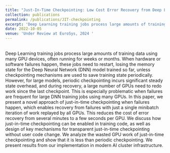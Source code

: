 ```yaml
---
title: "Just-In-Time Checkpointing: Low Cost Error Recovery from Deep Learning Training Failures"
collection: publications
permalink: /publications/JIT-checkpointing
excerpt: 'Deep Learning training jobs process large amounts of training data using many GPU devices, often running for weeks or months. When hardware or software failures happen, these jobs need to restart, losing the memory state for the Deep Neural Network (DNN) model trained so far, unless checkpointing mechanisms are used to save training state periodically. However, for large models, periodic checkpointing incurs significant steady state overhead, and during recovery, a large number of GPUs need to redo work since the last checkpoint. This is especially problematic when failures are frequent for large DNN training jobs using many GPUs. [Read more](JIT-checkpointing)'
date: 2022-10-05
venue: 'Under Review at EuroSys, 2024 '
---
```

<br>
Deep Learning training jobs process large amounts of training data using many GPU devices, often running for weeks or months. When hardware or software failures happen, these jobs need to restart, losing the memory state for the Deep Neural Network (DNN) model trained so far, unless checkpointing mechanisms are used to save training state periodically. However, for large models, periodic checkpointing incurs significant steady state overhead, and during recovery, a large number of GPUs need to redo work since the last checkpoint. This is especially problematic when failures are frequent for large DNN training jobs using many GPUs. In this paper, we present a novel approach of just-in-time checkpointing when failures happen, which enables recovery from failures with just a single minibatch iteration of work replayed by all GPUs. This reduces the cost of error recovery from several minutes to a few seconds per GPU. We discuss how just-in-time checkpointing can be enabled in training code, as well as design of key mechanisms for transparent just-in-time checkpointing without user code change. We analyze the wasted GPU work of just-in-time checkpointing and show that it is less than periodic checkpointing. We present results from our implementation in modern AI cluster infrastructure.
